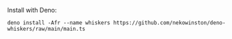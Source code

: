 Install with Deno:

```console
deno install -Afr --name whiskers https://github.com/nekowinston/deno-whiskers/raw/main/main.ts
```
